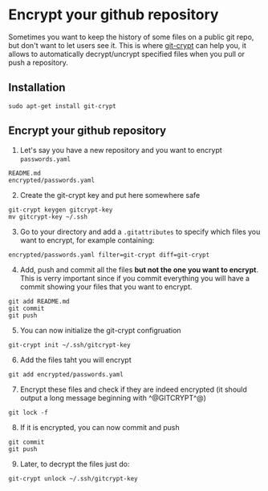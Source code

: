 # Encrypt your github repository
Sometimes you want to keep the history of some files on a public git repo, but don't want to let users see it.
This is where [git-crypt](https://github.com/AGWA/git-crypt) can help you, it allows to automatically decrypt/uncrypt specified files when you pull or push a repository.

## Installation
```
sudo apt-get install git-crypt
```

## Encrypt your github repository

1. Let's say you have a new repository and you want to encrypt `passwords.yaml`
```
README.md
encrypted/passwords.yaml
```

2. Create the git-crypt key and put here somewhere safe
```
git-crypt keygen gitcrypt-key
mv gitcrypt-key ~/.ssh
```

3. Go to your directory and add a `.gitattributes` to specify which files you want to encrypt, for example containing:
```
encrypted/passwords.yaml filter=git-crypt diff=git-crypt
```

4. Add, push and commit all the files **but not the one you want to encrypt**. This is verry important since if you commit everything you will have a commit showing your files that you want to encrypt.
```
git add README.md
git commit
git push
```

5. You can now initialize the git-crypt configruation
```
git-crypt init ~/.ssh/gitcrypt-key
```

6. Add the files taht you will encrypt
```
git add encrypted/passwords.yaml
```

7. Encrypt these files and check if they are indeed encrypted (it should output a long message beginning with ^@GITCRYPT^@)
```
git lock -f
```

8. If it is encrypted, you can now commit and push
```
git commit
git push
```

9. Later, to decrypt the files just do:
```
git-crypt unlock ~/.ssh/gitcrypt-key
```
